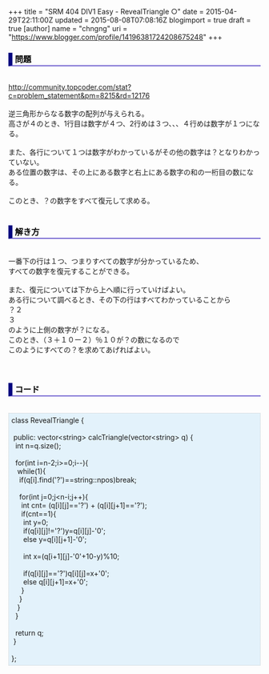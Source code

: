 +++
title = "SRM 404 DIV1 Easy - RevealTriangle ○"
date = 2015-04-29T22:11:00Z
updated = 2015-08-08T07:08:16Z
blogimport = true
draft = true
[author]
	name = "chngng"
	uri = "https://www.blogger.com/profile/14196381724208675248"
+++

<div dir="ltr" style="text-align: left;" trbidi="on"><h3 style="border-bottom: 2px solid slateblue; border-left: 8px solid navy; color: black; padding: 0px 0px 1px 5px;">問題 </h3><br /><a href="http://community.topcoder.com/stat?c=problem_statement&amp;pm=8215&amp;rd=12176" target="_blank">http://community.topcoder.com/stat?c=problem_statement&amp;pm=8215&amp;rd=12176</a><br /><br />逆三角形からなる数字の配列が与えられる。<br />高さが４のとき、1行目は数字が４つ、2行めは３つ、、、４行めは数字が１つになる。<br /><br />また、各行について１つは数字がわかっているがその他の数字は？となりわかっていない。<br />ある位置の数字は、その上にある数字と右上にある数字の和の一桁目の数になる。<br /><br />このとき、？の数字をすべて復元して求める。<br /><br /><h3 style="border-bottom: 2px solid slateblue; border-left: 8px solid navy; color: black; padding: 0px 0px 1px 5px;">解き方</h3><br />一番下の行は１つ、つまりすべての数字が分かっているため、<br />すべての数字を復元することができる。<br /><br />また、復元については下から上へ順に行っていけばよい。<br />ある行について調べるとき、その下の行はすべてわかっていることから<br />？２<br />３<br />のように上側の数字が？になる。<br />このとき、（３＋１０ー２）％１０が？の数になるので<br />このようにすべての？を求めてあげればよい。<br /><br /><br /><h3 style="border-bottom: 2px solid slateblue; border-left: 8px solid navy; color: black; padding: 0px 0px 1px 5px;">コード </h3><br /><div style="background-color: #e3f2fb; border: 1px dotted #CCCCCC; padding: 5px;">class RevealTriangle {<br /><br /><span class="Apple-tab-span" style="white-space: pre;"> </span>public: vector&lt;string&gt; calcTriangle(vector&lt;string&gt; q) {<br /><span class="Apple-tab-span" style="white-space: pre;">  </span>int n=q.size();<br /><br /><span class="Apple-tab-span" style="white-space: pre;">  </span>for(int i=n-2;i&gt;=0;i--){<br /><span class="Apple-tab-span" style="white-space: pre;">   </span>while(1){<br /><span class="Apple-tab-span" style="white-space: pre;">    </span>if(q[i].find('?')==string::npos)break;<br /><br /><span class="Apple-tab-span" style="white-space: pre;">    </span>for(int j=0;j&lt;n-i;j++){<br /><span class="Apple-tab-span" style="white-space: pre;">     </span>int cnt= (q[i][j]=='?') + (q[i][j+1]=='?');<br /><span class="Apple-tab-span" style="white-space: pre;">     </span>if(cnt==1){<br /><span class="Apple-tab-span" style="white-space: pre;">      </span>int y=0;<br /><span class="Apple-tab-span" style="white-space: pre;">      </span>if(q[i][j]!='?')y=q[i][j]-'0';<br /><span class="Apple-tab-span" style="white-space: pre;">      </span>else y=q[i][j+1]-'0';<br /><br /><span class="Apple-tab-span" style="white-space: pre;">      </span>int x=(q[i+1][j]-'0'+10-y)%10;<br /><br /><span class="Apple-tab-span" style="white-space: pre;">      </span>if(q[i][j]=='?')q[i][j]=x+'0';<br /><span class="Apple-tab-span" style="white-space: pre;">      </span>else q[i][j+1]=x+'0';<br /><span class="Apple-tab-span" style="white-space: pre;">     </span>}<br /><span class="Apple-tab-span" style="white-space: pre;">    </span>}<br /><span class="Apple-tab-span" style="white-space: pre;">   </span>}<br /><span class="Apple-tab-span" style="white-space: pre;">  </span>}<br /><br /><span class="Apple-tab-span" style="white-space: pre;">  </span>return q;<br /><span class="Apple-tab-span" style="white-space: pre;"> </span>}<br /><br />};</div></div>
